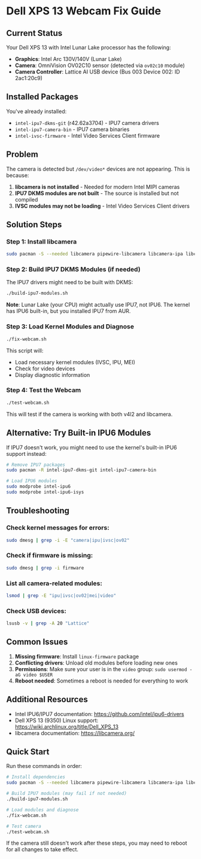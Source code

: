 # Dell XPS 13 Webcam Fix Guide

## Current Status

Your Dell XPS 13 with Intel Lunar Lake processor has the following:
- **Graphics**: Intel Arc 130V/140V (Lunar Lake)
- **Camera**: OmniVision OV02C10 sensor (detected via `ov02c10` module)
- **Camera Controller**: Lattice AI USB device (Bus 003 Device 002: ID 2ac1:20c9)

## Installed Packages

You've already installed:
- `intel-ipu7-dkms-git` (r42.62a3704) - IPU7 camera drivers
- `intel-ipu7-camera-bin` - IPU7 camera binaries
- `intel-ivsc-firmware` - Intel Video Services Client firmware

## Problem

The camera is detected but `/dev/video*` devices are not appearing. This is because:

1. **libcamera is not installed** - Needed for modern Intel MIPI cameras
2. **IPU7 DKMS modules are not built** - The source is installed but not compiled
3. **IVSC modules may not be loading** - Intel Video Services Client drivers

## Solution Steps

### Step 1: Install libcamera

```bash
sudo pacman -S --needed libcamera pipewire-libcamera libcamera-ipa libcamera-tools
```

### Step 2: Build IPU7 DKMS Modules (if needed)

The IPU7 drivers might need to be built with DKMS:

```bash
./build-ipu7-modules.sh
```

**Note**: Lunar Lake (your CPU) might actually use IPU7, not IPU6. The kernel has IPU6 built-in, but you installed IPU7 from AUR.

### Step 3: Load Kernel Modules and Diagnose

```bash
./fix-webcam.sh
```

This script will:
- Load necessary kernel modules (IVSC, IPU, MEI)
- Check for video devices
- Display diagnostic information

### Step 4: Test the Webcam

```bash
./test-webcam.sh
```

This will test if the camera is working with both v4l2 and libcamera.

## Alternative: Try Built-in IPU6 Modules

If IPU7 doesn't work, you might need to use the kernel's built-in IPU6 support instead:

```bash
# Remove IPU7 packages
sudo pacman -R intel-ipu7-dkms-git intel-ipu7-camera-bin

# Load IPU6 modules
sudo modprobe intel-ipu6
sudo modprobe intel-ipu6-isys
```

## Troubleshooting

### Check kernel messages for errors:
```bash
sudo dmesg | grep -i -E "camera|ipu|ivsc|ov02"
```

### Check if firmware is missing:
```bash
sudo dmesg | grep -i firmware
```

### List all camera-related modules:
```bash
lsmod | grep -E "ipu|ivsc|ov02|mei|video"
```

### Check USB devices:
```bash
lsusb -v | grep -A 20 "Lattice"
```

## Common Issues

1. **Missing firmware**: Install `linux-firmware` package
2. **Conflicting drivers**: Unload old modules before loading new ones
3. **Permissions**: Make sure your user is in the `video` group: `sudo usermod -aG video $USER`
4. **Reboot needed**: Sometimes a reboot is needed for everything to work

## Additional Resources

- Intel IPU6/IPU7 documentation: https://github.com/intel/ipu6-drivers
- Dell XPS 13 (9350) Linux support: https://wiki.archlinux.org/title/Dell_XPS_13
- libcamera documentation: https://libcamera.org/

## Quick Start

Run these commands in order:

```bash
# Install dependencies
sudo pacman -S --needed libcamera pipewire-libcamera libcamera-ipa libcamera-tools dkms

# Build IPU7 modules (may fail if not needed)
./build-ipu7-modules.sh

# Load modules and diagnose
./fix-webcam.sh

# Test camera
./test-webcam.sh
```

If the camera still doesn't work after these steps, you may need to reboot for all changes to take effect.



